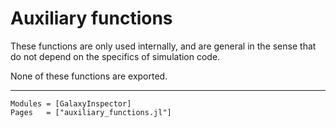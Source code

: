 # Auxiliary functions

These functions are only used internally, and are general in the sense that do not depend on the specifics of simulation code.

None of these functions are exported.

---

```@autodocs
Modules = [GalaxyInspector]
Pages   = ["auxiliary_functions.jl"]
```
